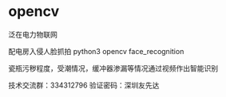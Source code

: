 # opencv
泛在电力物联网

配电房入侵人脸抓拍
python3
opencv
face_recognition

瓷瓶污秽程度，受潮情况，缓冲器渗漏等情况通过视频作出智能识别

技术交流群：334312796
验证密码：深圳友先达
